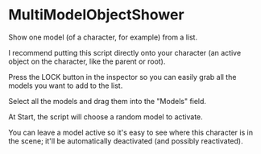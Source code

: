 # MultiModelObjectShower
Show one model (of a character, for example) from a list.

I recommend putting this script directly onto your character (an active object on the character, like the parent or root).

Press the LOCK button in the inspector so you can easily grab all the models you want to add to the list.

Select all the models and drag them into the "Models" field.

At Start, the script will choose a random model to activate. 

You can leave a model active so it's easy to see where this character is in the scene; it'll be automatically deactivated (and possibly reactivated).
